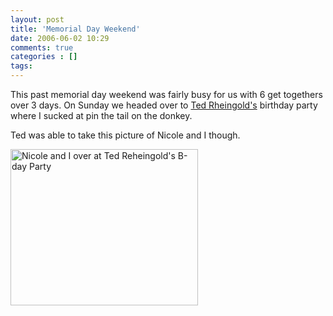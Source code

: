```yaml
---
layout: post
title: 'Memorial Day Weekend'
date: 2006-06-02 10:29
comments: true
categories : []
tags:
---
```

This past memorial day weekend was fairly busy for us with 6 get togethers over 3 days. On Sunday we headed over to <a href="http://www.spideysenses.com">Ted Rheingold's</a> birthday party where I sucked at pin the tail on the donkey.

Ted was able to take this picture of Nicole and I though.

<a href="/images/nic_me.jpg" rel="lightbox" title="Nicole and I over at Ted Reheingold's B-day Party"><img src="/images/nic_me_tb.jpg" width="300" height="250" alt="Nicole and I over at Ted Reheingold's B-day Party" /></a>



